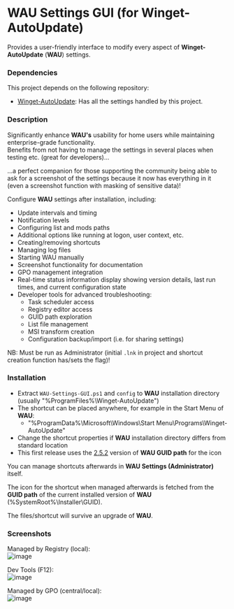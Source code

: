 # WAU Settings GUI (for Winget-AutoUpdate)
Provides a user-friendly interface to modify every aspect of **Winget-AutoUpdate** (**WAU**) settings.

### Dependencies
This project depends on the following repository:
- [Winget-AutoUpdate](https://github.com/Romanitho/Winget-AutoUpdate): Has all the settings handled by this project.

### Description
Significantly enhance **WAU's** usability for home users while maintaining enterprise-grade functionality.<br>
Benefits from not having to manage the settings in several places when testing etc. (great for developers)...

...a perfect companion for those supporting the community being able to ask for a screenshot of the settings because it now has everything in it (even a screenshot function with masking of sensitive data)!

Configure **WAU** settings after installation, including:
- Update intervals and timing
- Notification levels
- Configuring list and mods paths
- Additional options like running at logon, user context, etc.
- Creating/removing shortcuts
- Managing log files
- Starting WAU manually
- Screenshot functionality for documentation
- GPO management integration
- Real-time status information display showing version details, last run times, and current configuration state
- Developer tools for advanced troubleshooting:
  - Task scheduler access
  - Registry editor access
  - GUID path exploration
  - List file management
  - MSI transform creation
  - Configuration backup/import (i.e. for sharing settings)

NB: Must be run as Administrator (initial `.lnk` in project and shortcut creation function has/sets the flag)!

### Installation
- Extract `WAU-Settings-GUI.ps1` and `config` to **WAU** installation directory (usually "%ProgramFiles%\Winget-AutoUpdate")
- The shortcut can be placed anywhere, for example in the Start Menu of **WAU**:
  -  "%ProgramData%\Microsoft\Windows\Start Menu\Programs\Winget-AutoUpdate"
- Change the shortcut properties if **WAU** installation directory differs from standard location
- This first release uses the [2.5.2](https://github.com/Romanitho/Winget-AutoUpdate/releases/tag/v2.5.2) version of **WAU GUID path** for the icon

You can manage shortcuts afterwards in **WAU Settings (Administrator)** itself.

The icon for the shortcut when managed afterwards is fetched from the **GUID path** of the current installed version of **WAU** (%SystemRoot%\Installer\GUID).

The files/shortcut will survive an upgrade of **WAU**. 


### Screenshots
Managed by Registry (local):  
![image](https://github.com/user-attachments/assets/4017c461-da41-4b5f-8960-73d7db64224a)


Dev Tools (F12):  
![image](https://github.com/user-attachments/assets/4548193c-76aa-4c70-ab07-77bee285d570)


Managed by GPO (central/local):  
![image](https://github.com/user-attachments/assets/1cd6706b-b08f-45ce-8756-728c898317fc)


